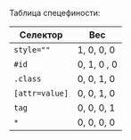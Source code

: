 Таблица спецефиности:

| Селектор       | Вес         |
| -------------- | ----------- |
| `style=""`     | 1, 0, 0, 0  |
| `#id`          | 0, 1, 0 , 0 |
| `.class`       | 0, 0, 1, 0  |
| `[attr=value]` | 0, 0, 1, 0  |
| `tag`          | 0, 0, 0, 1  |
| `*`            | 0, 0, 0, 0  |
